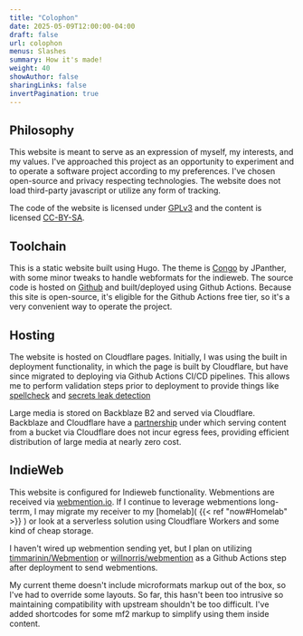```yaml
---
title: "Colophon"
date: 2025-05-09T12:00:00-04:00
draft: false
url: colophon
menus: Slashes
summary: How it's made!
weight: 40
showAuthor: false
sharingLinks: false
invertPagination: true
---
```


## Philosophy

This website is meant to serve as an expression of myself, my interests, and my values. I've approached this project as an opportunity to experiment and to operate a software project according to my preferences. I've chosen open-source and privacy respecting technologies. The website does not load third-party javascript or utilize any form of tracking.

The code of the website is licensed under [GPLv3](https://www.gnu.org/licenses/gpl-3.0-standalone.html) and the content is licensed [CC-BY-SA](https://creativecommons.org/licenses/by-sa/4.0/).

## Toolchain

This is a static website built using Hugo. The theme is [Congo](https://git.io/hugo-congo) by JPanther, with some minor tweaks to handle webformats for the indieweb. The source code is hosted on [Github](https://github.com/blbecker/bckr.me) and built/deployed using Github Actions. Because this site is open-source, it's eligible for the Github Actions free tier, so it's a very convenient way to operate the project.

## Hosting

The website is hosted on Cloudflare pages. Initially, I was using the built in deployment functionality, in which the page is built by Cloudflare, but have since migrated to deploying via Github Actions CI/CD pipelines. This allows me to perform validation steps prior to deployment to provide things like [spellcheck](https://github.com/tbroadley/spellchecker-cli) and [secrets leak detection](https://github.com/gitleaks/gitleaks)

Large media is stored on Backblaze B2 and served via Cloudflare. Backblaze and Cloudflare have a [partnership](https://www.backblaze.com/docs/cloud-storage-deliver-public-backblaze-b2-content-through-cloudflare-cdn) under which serving content from a bucket via Cloudflare does not incur egress fees, providing efficient distribution of large media at nearly zero cost.

## IndieWeb

This website is configured for Indieweb functionality. Webmentions are received via [webmention.io](https://webmention.io/). If I continue to leverage webmentions long-terrm, I may migrate my receiver to my [homelab]( {{< ref "now#Homelab" >}} ) or look at a serverless solution using Cloudflare Workers and some kind of cheap storage.

I haven't wired up webmention sending yet, but I plan on utilizing [timmarinin/Webmention](https://github.com/timmarinin/webmention) or [willnorris/webmention](https://github.com/willnorris/webmention) as a Github Actions step after deployment to send webmentions.

My current theme doesn't include microformats markup out of the box, so I've had to override some layouts. So far, this hasn't been too intrusive so maintaining compatibility with upstream shouldn't be too difficult. I've added shortcodes for some mf2 markup to simplify using them inside content.
